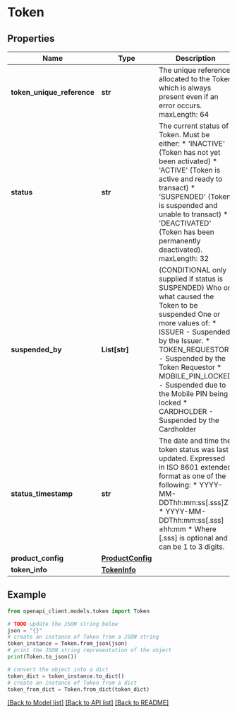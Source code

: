 # Token


## Properties

Name | Type | Description | Notes
------------ | ------------- | ------------- | -------------
**token_unique_reference** | **str** | The unique reference allocated to the Token which is always present even if an error occurs. maxLength: 64  | [optional] 
**status** | **str** | The current status of Token. Must be either:  * &#39;INACTIVE&#39; (Token has not yet been activated)  * &#39;ACTIVE&#39; (Token is active and ready to transact)  * &#39;SUSPENDED&#39; (Token is suspended and unable to transact)  * &#39;DEACTIVATED&#39; (Token has been permanently deactivated). maxLength: 32  | [optional] 
**suspended_by** | **List[str]** | (CONDITIONAL only supplied if status is SUSPENDED) Who or what caused the Token to be suspended One or more values of:    * ISSUER - Suspended by the Issuer.    * TOKEN_REQUESTOR - Suspended by the Token Requestor    * MOBILE_PIN_LOCKED - Suspended due to the Mobile PIN being locked    * CARDHOLDER - Suspended by the Cardholder  | [optional] 
**status_timestamp** | **str** | The date and time the token status was last updated. Expressed in ISO 8601 extended format as one of the following:    * YYYY-MM-DDThh:mm:ss[.sss]Z    * YYYY-MM-DDThh:mm:ss[.sss]±hh:mm    * Where [.sss] is optional and can be 1 to 3 digits.  | [optional] 
**product_config** | [**ProductConfig**](ProductConfig.md) |  | [optional] 
**token_info** | [**TokenInfo**](TokenInfo.md) |  | [optional] 

## Example

```python
from openapi_client.models.token import Token

# TODO update the JSON string below
json = "{}"
# create an instance of Token from a JSON string
token_instance = Token.from_json(json)
# print the JSON string representation of the object
print(Token.to_json())

# convert the object into a dict
token_dict = token_instance.to_dict()
# create an instance of Token from a dict
token_from_dict = Token.from_dict(token_dict)
```
[[Back to Model list]](../README.md#documentation-for-models) [[Back to API list]](../README.md#documentation-for-api-endpoints) [[Back to README]](../README.md)


